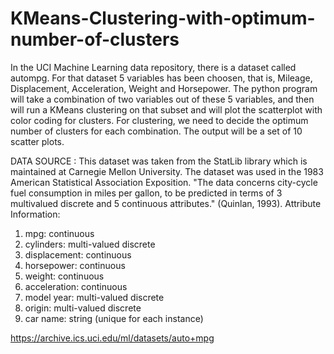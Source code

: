 # KMeans-Clustering-with-optimum-number-of-clusters
In the UCI Machine Learning data repository, there is a dataset called autompg. For that dataset 5 variables has been choosen, that is, Mileage, Displacement, Acceleration, Weight and Horsepower. The python program will take a combination of two variables out of these 5 variables, and then will run a KMeans clustering on that subset and will plot the scatterplot with color coding for clusters. For clustering, we need to decide the optimum number of clusters for each combination. The output will be a set of 10 scatter plots. 

DATA SOURCE :
This dataset was taken from the StatLib library which is maintained at Carnegie Mellon University. The dataset was used in the 1983 American Statistical Association Exposition. "The data concerns city-cycle fuel consumption in miles per gallon, to be predicted in terms of 3 multivalued discrete and 5 continuous attributes." (Quinlan, 1993). Attribute Information:

1. mpg: continuous
2. cylinders: multi-valued discrete
3. displacement: continuous
4. horsepower: continuous
5. weight: continuous
6. acceleration: continuous
7. model year: multi-valued discrete
8. origin: multi-valued discrete
9. car name: string (unique for each instance)

https://archive.ics.uci.edu/ml/datasets/auto+mpg
